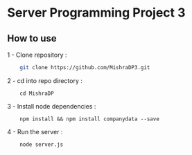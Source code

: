 # Server Programming Project 3

## How to use

1 - Clone repository :

```bash
    git clone https://github.com/MishraDP3.git
```

2 - cd into repo directory :

```
    cd MishraDP
```

3 - Install node dependencies :

```
    npm install && npm install companydata --save
```

4 - Run the server :

```
    node server.js
```
